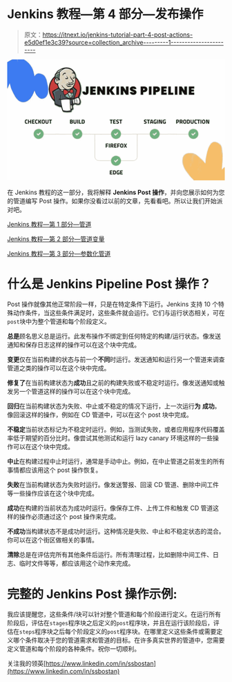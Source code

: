 # Jenkins 教程—第 4 部分—发布操作

> 原文：<https://itnext.io/jenkins-tutorial-part-4-post-actions-e5d0ef1e3c39?source=collection_archive---------1----------------------->

![](img/c518273176f996c36d381a98cf53ea9a.png)

在 Jenkins 教程的这一部分，我将解释 **Jenkins Post 操作**，并向您展示如何为您的管道编写 Post 操作。如果你没看过以前的文章，先看看吧。所以让我们开始派对吧。

[Jenkins 教程—第 1 部分—管道](/jenkins-tutorial-part-1-pipelines-bd1397cf5509)

[Jenkins 教程—第 2 部分—管道变量](/jenkins-tutorial-part-2-pipeline-variables-5e4783aa2c07)

[Jenkins 教程—第 3 部分—参数化管道](/jenkins-tutorial-part-3-parameterized-pipeline-3898643ac6ad)

# 什么是 Jenkins Pipeline Post 操作？

Post 操作就像其他正常阶段一样，只是在特定条件下运行。Jenkins 支持 10 个特殊动作条件，当这些条件满足时，这些条件就会运行。它们与运行状态相关，可在`post`块中为整个管道和每个阶段定义。

**总是**顾名思义总是运行。此发布操作不绑定到任何特定的构建/运行状态。像发送通知和保存日志这样的操作可以在这个块中完成。

**变更**仅在当前构建的状态与前一个**不同**时运行。发送通知和运行另一个管道来调查管道之类的操作可以在这个块中完成。

**修复了**在当前构建状态为**成功**且之前的构建失败或不稳定时运行。像发送通知或触发另一个管道这样的操作可以在这个块中完成。

**回归**在当前构建状态为失败、中止或不稳定的情况下运行，上一次运行**为** **成功**。像回滚这样的操作，例如在 CD 管道中，可以在这个 post 块中完成。

**不稳定**当前状态标记为不稳定时运行。例如，当测试失败，或者应用程序代码覆盖率低于期望的百分比时。像尝试其他测试和运行 lazy canary 环境这样的一些操作可以在这个块中完成。

**中止**在构建过程中止时运行，通常是手动中止。例如，在中止管道之前发生的所有事情都应该用这个 post 操作恢复。

**失败**在当前构建状态为失败时运行。像发送警报、回滚 CD 管道、删除中间工件等一些操作应该在这个块中完成。

**成功**在构建的当前状态为成功时运行。像保存工件、上传工件和触发 CD 管道这样的操作必须通过这个 post 操作来完成。

**不成功**当构建状态不是成功时运行。这种情况是失败、中止和不稳定状态的混合。你可以在这个街区做相关的事情。

**清除**总是在评估完所有其他条件后运行。所有清理过程，比如删除中间工件、日志、临时文件等等，都应该用这个动作来完成。

# 完整的 Jenkins Post 操作示例:

我应该提醒您，这些条件/块可以针对整个管道和每个阶段进行定义。在运行所有阶段后，评估在`stages`程序块之后定义的`post`程序块，并且在运行该阶段后，评估在`steps`程序块之后每个阶段定义的`post`程序块。在哪里定义这些条件或需要定义哪个条件取决于您的管道需求和管道的目标。在许多真实世界的管道中，您需要定义管道和每个阶段的各种条件。祝你一切顺利。

关注我的领英[https://www.linkedin.com/in/ssbostan](https://www.linkedin.com/in/ssbostan)